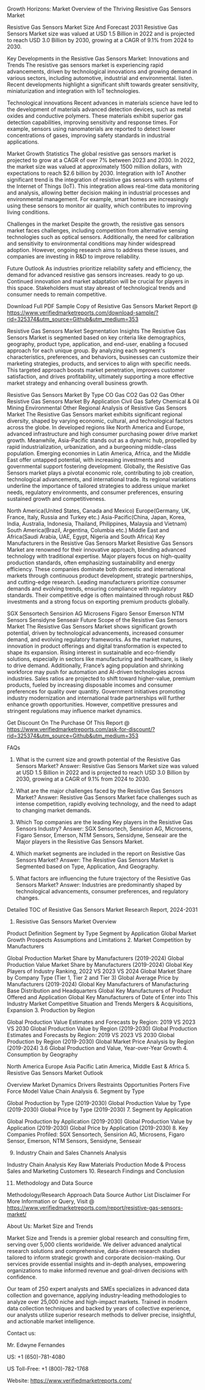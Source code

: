 Growth Horizons: Market Overview of the Thriving Resistive Gas Sensors Market


Resistive Gas Sensors Market Size And Forecast 2031
Resistive Gas Sensors Market size was valued at USD 1.5 Billion in 2022 and is projected to reach USD 3.0 Billion by 2030, growing at a CAGR of 9.1% from 2024 to 2030.

Key Developments in the Resistive Gas Sensors Market: Innovations and Trends
The resistive gas sensors market is experiencing rapid advancements, driven by technological innovations and growing demand in various sectors, including automotive, industrial and environmental. listen. Recent developments highlight a significant shift towards greater sensitivity, miniaturization and integration with IoT technologies.

Technological innovations
Recent advances in materials science have led to the development of materials advanced detection devices, such as metal oxides and conductive polymers. These materials exhibit superior gas detection capabilities, improving sensitivity and response times. For example, sensors using nanomaterials are reported to detect lower concentrations of gases, improving safety standards in industrial applications.

Market Growth Statistics
The global resistive gas sensors market is projected to grow at a CAGR of over 7% between 2023 and 2030.
In 2022, the market size was valued at approximately 1500 million dollars, with expectations to reach $2.6 billion by 2030.
Integration with IoT
Another significant trend is the integration of resistive gas sensors with systems of the Internet of Things (IoT). This integration allows real-time data monitoring and analysis, allowing better decision making in industrial processes and environmental management. For example, smart homes are increasingly using these sensors to monitor air quality, which contributes to improving living conditions.

Challenges in the market
Despite the growth, the resistive gas sensors market faces challenges, including competition from alternative sensing technologies such as optical sensors. Additionally, the need for calibration and sensitivity to environmental conditions may hinder widespread adoption. However, ongoing research aims to address these issues, and companies are investing in R&D to improve reliability.

Future Outlook
As industries prioritize reliability safety and efficiency, the demand for advanced resistive gas sensors increases. ready to go up. Continued innovation and market adaptation will be crucial for players in this space. Stakeholders must stay abreast of technological trends and consumer needs to remain competitive.

Download Full PDF Sample Copy of Resistive Gas Sensors Market Report @ https://www.verifiedmarketreports.com/download-sample/?rid=325374&utm_source=Github&utm_medium=353

Resistive Gas Sensors Market Segmentation Insights
The Resistive Gas Sensors Market is segmented based on key criteria like demographics, geography, product type, application, and end-user, enabling a focused approach for each unique group. By analyzing each segment's characteristics, preferences, and behaviors, businesses can customize their marketing strategies, products, and services to align with specific needs. This targeted approach boosts market penetration, improves customer satisfaction, and drives profitability, ultimately supporting a more effective market strategy and enhancing overall business growth.

Resistive Gas Sensors Market By Type
CO Gas
CO2 Gas
O2 Gas
Other
Resistive Gas Sensors Market By Application
Civil Gas Safety
Chemical & Oil
Mining
Environmental
Other
Regional Analysis of Resistive Gas Sensors Market
The Resistive Gas Sensors market exhibits significant regional diversity, shaped by varying economic, cultural, and technological factors across the globe. In developed regions like North America and Europe, advanced infrastructure and high consumer purchasing power drive market growth. Meanwhile, Asia-Pacific stands out as a dynamic hub, propelled by rapid industrialization, urbanization, and a burgeoning middle-class population. Emerging economies in Latin America, Africa, and the Middle East offer untapped potential, with increasing investments and governmental support fostering development. Globally, the Resistive Gas Sensors market plays a pivotal economic role, contributing to job creation, technological advancements, and international trade. Its regional variations underline the importance of tailored strategies to address unique market needs, regulatory environments, and consumer preferences, ensuring sustained growth and competitiveness.

North America(United States, Canada and Mexico)
Europe(Germany, UK, France, Italy, Russia and Turkey etc.)
Asia-Pacific(China, Japan, Korea, India, Australia, Indonesia, Thailand, Philippines, Malaysia and Vietnam)
South America(Brazil, Argentina, Columbia etc.)
Middle East and Africa(Saudi Arabia, UAE, Egypt, Nigeria and South Africa)
Key Manufacturers in the Resistive Gas Sensors Market
Resistive Gas Sensors Market are renowned for their innovative approach, blending advanced technology with traditional expertise. Major players focus on high-quality production standards, often emphasizing sustainability and energy efficiency. These companies dominate both domestic and international markets through continuous product development, strategic partnerships, and cutting-edge research. Leading manufacturers prioritize consumer demands and evolving trends, ensuring compliance with regulatory standards. Their competitive edge is often maintained through robust R&D investments and a strong focus on exporting premium products globally.

SGX Sensortech
Sensirion AG
Microsens
Figaro Sensor
Emerson
NTM Sensors
Sensidyne
Senseair
Future Scope of the Resistive Gas Sensors Market
The Resistive Gas Sensors Market shows significant growth potential, driven by technological advancements, increased consumer demand, and evolving regulatory frameworks. As the market matures, innovation in product offerings and digital transformation is expected to shape its expansion. Rising interest in sustainable and eco-friendly solutions, especially in sectors like manufacturing and healthcare, is likely to drive demand. Additionally, France’s aging population and shrinking workforce may push for automation and AI-driven technologies across industries. Sales ratios are projected to shift toward higher-value, premium products, fueled by increasing disposable incomes and consumer preferences for quality over quantity. Government initiatives promoting industry modernization and international trade partnerships will further enhance growth opportunities. However, competitive pressures and stringent regulations may influence market dynamics.

Get Discount On The Purchase Of This Report @ https://www.verifiedmarketreports.com/ask-for-discount/?rid=325374&utm_source=Github&utm_medium=353

FAQs
1. What is the current size and growth potential of the Resistive Gas Sensors Market?
Answer: Resistive Gas Sensors Market size was valued at USD 1.5 Billion in 2022 and is projected to reach USD 3.0 Billion by 2030, growing at a CAGR of 9.1% from 2024 to 2030.

2. What are the major challenges faced by the Resistive Gas Sensors Market?
Answer: Resistive Gas Sensors Market face challenges such as intense competition, rapidly evolving technology, and the need to adapt to changing market demands.

3. Which Top companies are the leading Key players in the Resistive Gas Sensors Industry?
Answer: SGX Sensortech, Sensirion AG, Microsens, Figaro Sensor, Emerson, NTM Sensors, Sensidyne, Senseair are the Major players in the Resistive Gas Sensors Market.

4. Which market segments are included in the report on Resistive Gas Sensors Market?
Answer: The Resistive Gas Sensors Market is Segmented based on Type, Application, And Geography.

5. What factors are influencing the future trajectory of the Resistive Gas Sensors Market?
Answer: Industries are predominantly shaped by technological advancements, consumer preferences, and regulatory changes.

Detailed TOC of Resistive Gas Sensors Market Research Report, 2024-2031
1. Resistive Gas Sensors Market Overview

Product Definition
Segment by Type
Segment by Application
Global Market Growth Prospects
Assumptions and Limitations
2. Market Competition by Manufacturers

Global Production Market Share by Manufacturers (2019-2024)
Global Production Value Market Share by Manufacturers (2019-2024)
Global Key Players of Industry Ranking, 2022 VS 2023 VS 2024
Global Market Share by Company Type (Tier 1, Tier 2 and Tier 3)
Global Average Price by Manufacturers (2019-2024)
Global Key Manufacturers of Manufacturing Base Distribution and Headquarters
Global Key Manufacturers of Product Offered and Application
Global Key Manufacturers of Date of Enter into This Industry
Market Competitive Situation and Trends
Mergers & Acquisitions, Expansion
3. Production by Region

Global Production Value Estimates and Forecasts by Region: 2019 VS 2023 VS 2030
Global Production Value by Region (2019-2030)
Global Production Estimates and Forecasts by Region: 2019 VS 2023 VS 2030
Global Production by Region (2019-2030)
Global Market Price Analysis by Region (2019-2024) 3.6 Global Production and Value, Year-over-Year Growth
4. Consumption by Geography

North America
Europe
Asia Pacific
Latin America, Middle East & Africa
5. Resistive Gas Sensors Market Outlook

Overview
Market Dynamics
Drivers
Restraints
Opportunities
Porters Five Force Model
Value Chain Analysis 
6. Segment by Type

Global Production by Type (2019-2030)
Global Production Value by Type (2019-2030)
Global Price by Type (2019-2030)
7. Segment by Application

Global Production by Application (2019-2030)
Global Production Value by Application (2019-2030)
Global Price by Application (2019-2030)
8. Key Companies Profiled: SGX Sensortech, Sensirion AG, Microsens, Figaro Sensor, Emerson, NTM Sensors, Sensidyne, Senseair

9. Industry Chain and Sales Channels Analysis

Industry Chain Analysis
Key Raw Materials
Production Mode & Process
Sales and Marketing
Customers
10. Research Findings and Conclusion

11. Methodology and Data Source

Methodology/Research Approach
Data Source
Author List
Disclaimer
For More Information or Query, Visit @ https://www.verifiedmarketreports.com/report/resistive-gas-sensors-market/

About Us: Market Size and Trends

Market Size and Trends is a premier global research and consulting firm, serving over 5,000 clients worldwide. We deliver advanced analytical research solutions and comprehensive, data-driven research studies tailored to inform strategic growth and corporate decision-making. Our services provide essential insights and in-depth analyses, empowering organizations to make informed revenue and goal-driven decisions with confidence.

Our team of 250 expert analysts and SMEs specializes in advanced data collection and governance, applying industry-leading methodologies to analyze over 25,000 niche and high-impact markets. Trained in modern data collection techniques and backed by years of collective experience, our analysts utilize superior research methods to deliver precise, insightful, and actionable market intelligence.

Contact us:

Mr. Edwyne Fernandes

US: +1 (650)-781-4080

US Toll-Free: +1 (800)-782-1768

Website: https://www.verifiedmarketreports.com/
